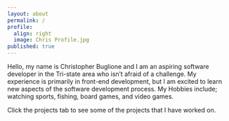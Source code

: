 ```yaml
---
layout: about
permalink: /
profile:
  align: right
  image: Chris Profile.jpg
published: true
---
```



Hello, my name is Christopher Buglione and I am an aspiring software developer in the Tri-state area who isn’t afraid of a challenge. My experience is primarily in front-end development, but I am excited to learn new aspects of the software development process.  My Hobbies include; watching sports, fishing, board games, and video games. 

Click the projects tab to see some of the projects that I have worked on.